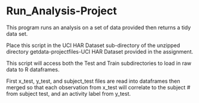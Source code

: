 # Run_Analysis-Project
This program runs an analysis on a set of data provided then returns a tidy data set.

Place this script in the UCI HAR Dataset sub-directory of the unzipped directory getdata-projectfiles-UCI HAR Dataset provided in the assignment.

This script will access both the Test and Train subdirectories to load in raw data to R dataframes.

First x_test, y_test, and subject_test files are read into dataframes then merged so that each observation from x_test will correlate to the subject # from subject test, and an activity label from y_test.
